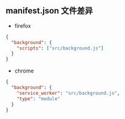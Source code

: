 ## manifest.json 文件差异

- firefox

```json
{
  "background": {
    "scripts": ["src/background.js"]
  }
}
```

- chrome

```json
{
  "background": {
    "service_worker": "src/background.js",
    "type": "module"
  }
}
```
